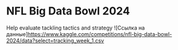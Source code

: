 # NFL Big Data Bowl 2024
Help evaluate tackling tactics and strategy
![Ссылка на данные]https://www.kaggle.com/competitions/nfl-big-data-bowl-2024/data?select=tracking_week_1.csv
